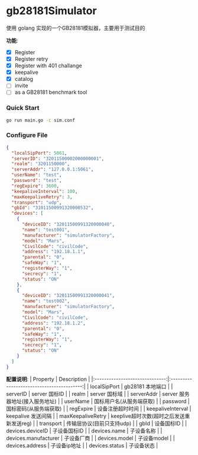 # gb28181Simulator

使用 golang 实现的一个GB28181模拟器，主要用于测试目的

**功能**:
- [x] Register
- [x] Register retry
- [x] Register with 401 challange
- [x] keepalive
- [x] catalog
- [ ] invite
- [ ] as a GB28181 benchmark tool
### Quick Start

```bash
go run main.go -c sim.conf
```

### Configure File
```json
{
  "localSipPort": 5061,
  "serverID": "32011500002000000001",
  "realm": "3201150000",
  "serverAddr": "127.0.0.1:5061",
  "userName": "test",
  "password": "test",
  "regExpire": 3600,
  "keepaliveInterval": 100,
  "maxKeepaliveRetry": 3,
  "transport": "udp",
  "gbId": "31011500991320000532",
  "devices": [
    {
      "deviceID": "32011500991320000040",
      "name": "test001",
      "manufacturer": "simulatorFactory",
      "model": "Mars",
      "CivilCode": "civilCode",
      "address": "192.18.1.1",
      "parental": "0",
      "safeWay": "1",
      "registerWay": "1",
      "secrecy": "1",
      "status": "ON"
    },
    {
      "deviceID": "32011500991320000041",
      "name": "test002",
      "manufacturer": "simulatorFactory",
      "model": "Mars",
      "CivilCode": "civilCode",
      "address": "192.18.1.2",
      "parental": "0",
      "safeWay": "1",
      "registerWay": "1",
      "secrecy": "1",
      "status": "ON"
    }
  ]
}
```
**配置说明**:
|          Property              |              Description                  |
|:------------------------------:|:-----------------------------------------:|
|          localSipPort          |              gb28181 本地端口              |
|            serverID            |               server 国标ID                |
|              realm             |               server 国标域               |
|           serverAddr           |      server 服务器地址(接入服务地址)      |
|            userName            |          国标用户名(从服务端获取)         |
|            password            |           国标密码(从服务端获取)          |
|            regExpire           |              设备注册超时时间             |
|        keepaliveInterval       |             keepalive 发送间隔            |
|        maxKeepaliveRetry       | keeplive超时次数(超时之后发送重新发送reg) |
|            transport           |         传输层协议(目前只支持udp)         |
|              gbId              |                 设备国标ID                |
|        devices.deviceID        |                子设备国标ID               |
|          devices.name          |                 子设备名称                |
|      devices.manufacturer      |                 子设备厂商                |
|          devices.model         |                子设备model                |
|         devices.address        |                子设备ip地址               |
|         devices.status         |                 子设备状态                |
